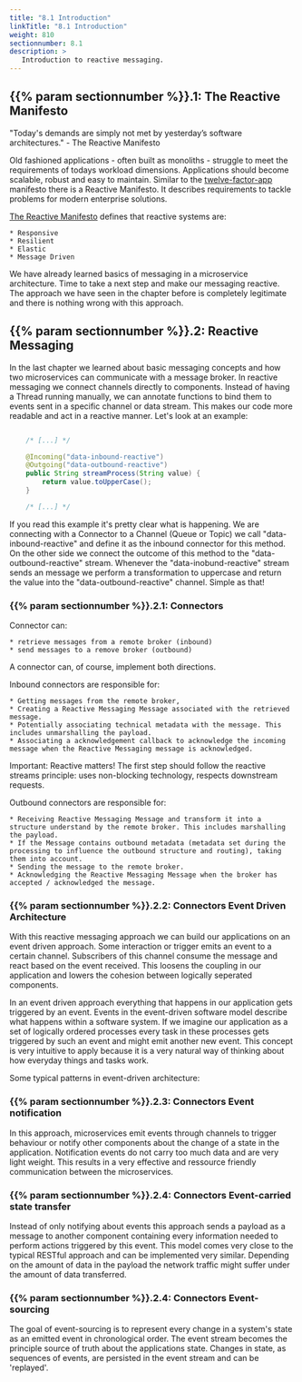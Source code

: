 ```yaml
---
title: "8.1 Introduction"
linkTitle: "8.1 Introduction"
weight: 810
sectionnumber: 8.1
description: >
   Introduction to reactive messaging.
---
```



## {{% param sectionnumber %}}.1: The Reactive Manifesto

"Today's demands are simply not met by yesterday’s software architectures." - The Reactive Manifesto

Old fashioned applications - often built as monoliths - struggle to meet the requirements of todays workload dimensions. Applications should become scalable, robust and easy to maintain. Similar to the [twelve-factor-app](https://12factor.net/) manifesto there is a Reactive Manifesto. It describes requirements to tackle problems for modern enterprise solutions.

[The Reactive Manifesto](https://www.reactivemanifesto.org/) defines that reactive systems are:

    * Responsive
    * Resilient
    * Elastic
    * Message Driven

We have already learned basics of messaging in a microservice architecture. Time to take a next step and make our messaging reactive. The approach we have seen in the chapter before is completely legitimate and there is nothing wrong with this approach.


## {{% param sectionnumber %}}.2: Reactive Messaging

In the last chapter we learned about basic messaging concepts and how two microservices can communicate with a message broker. In reactive messaging we connect channels directly to components. Instead of having a Thread running manually, we can annotate functions to bind them to events sent in a specific channel or data stream. This makes our code more readable and act in a reactive manner. Let's look at an example:

```java

    /* [...] */

    @Incoming("data-inbound-reactive")
    @Outgoing("data-outbound-reactive")
    public String streamProcess(String value) {
        return value.toUpperCase();
    }

    /* [...] */

```


If you read this example it's pretty clear what is happening. We are connecting with a Connector to a Channel (Queue or Topic) we call "data-inbound-reactive" and define it as the inbound connector for this method. On the other side we connect the outcome of this method to the "data-outbound-reactive" stream. Whenever the "data-inobund-reactive" stream sends an message we perform a transformation to uppercase and return the value into the "data-outbound-reactive" channel. Simple as that!


### {{% param sectionnumber %}}.2.1: Connectors

Connector can:

    * retrieve messages from a remote broker (inbound)
    * send messages to a remove broker (outbound)

A connector can, of course, implement both directions.

Inbound connectors are responsible for:

    * Getting messages from the remote broker,
    * Creating a Reactive Messaging Message associated with the retrieved message.
    * Potentially associating technical metadata with the message. This includes unmarshalling the payload.
    * Associating a acknowledgement callback to acknowledge the incoming message when the Reactive Messaging message is acknowledged.

Important:
Reactive matters! The first step should follow the reactive streams principle: uses non-blocking technology, respects downstream requests.

Outbound connectors are responsible for:

    * Receiving Reactive Messaging Message and transform it into a structure understand by the remote broker. This includes marshalling the payload.
    * If the Message contains outbound metadata (metadata set during the processing to influence the outbound structure and routing), taking them into account.
    * Sending the message to the remote broker.
    * Acknowledging the Reactive Messaging Message when the broker has accepted / acknowledged the message.


### {{% param sectionnumber %}}.2.2: Connectors Event Driven Architecture

With this reactive messaging approach we can build our applications on an event driven approach. Some interaction or trigger emits an event to a certain channel. Subscribers of this channel consume the message and react based on the event received. This loosens the coupling in our application and lowers the cohesion between logically seperated components.

In an event driven approach everything that happens in our application gets triggered by an event. Events in the event-driven software model describe what happens within a software system. If we imagine our application as a set of logically ordered processes every task in these processes gets triggered by such an event and might emit another new event. This concept is very intuitive to apply because it is a very natural way of thinking about how everyday things and tasks work.

Some typical patterns in event-driven architecture:


### {{% param sectionnumber %}}.2.3: Connectors Event notification

In this approach, microservices emit events through channels to trigger behaviour or notify other components about the change of a state in the application. Notification events do not carry too much data and are very light weight. This results in a very effective and ressource friendly communication between the microservices.


### {{% param sectionnumber %}}.2.4: Connectors Event-carried state transfer

Instead of only notifying about events this approach sends a payload as a message to another component containing every information needed to perform actions triggered by this event. This model comes very close to the typical RESTful approach and can be implemented very similar. Depending on the amount of data in the payload the network traffic might suffer under the amount of data transferred.


### {{% param sectionnumber %}}.2.4: Connectors Event-sourcing

The goal of event-sourcing is to represent every change in a system's state as an emitted event in chronological order. The event stream becomes the principle source of truth about the applications state. Changes in state, as sequences of events, are persisted in the event stream and can be 'replayed'.
